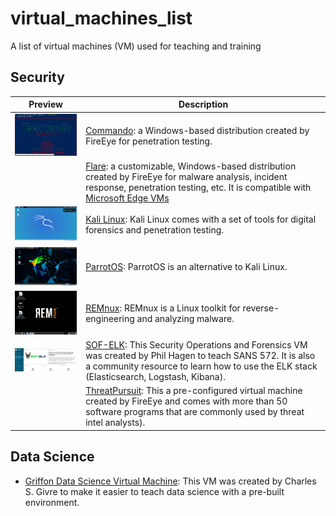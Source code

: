 # virtual_machines_list
A list of virtual machines (VM) used for teaching and training

## Security
| Preview     | Description     |
|------------|------------------|
| <img src="https://github.com/j-chat/virtual_machines_list/blob/master/commando.png" width="250"> | [Commando](https://github.com/fireeye/commando-vm): a Windows-based distribution created by FireEye for penetration testing. |
|  | [Flare](https://github.com/fireeye/flare-vm): a customizable, Windows-based distribution created by FireEye for malware analysis, incident response, penetration testing, etc. It is compatible with [Microsoft Edge VMs](https://developer.microsoft.com/en-us/microsoft-edge/tools/vms/) |
| <img src="https://github.com/j-chat/virtual_machines_list/blob/master/kali_vm.png" width="250"> | [Kali Linux](https://www.kali.org/downloads/): Kali Linux comes with a set of tools for digital forensics and penetration testing. |
| <img src="https://github.com/j-chat/virtual_machines_list/blob/master/parrot_os.png" width="250"> | [ParrotOS](https://www.osboxes.org/parrot-security-os/): ParrotOS is an alternative to Kali Linux.  |
| <img src="https://github.com/j-chat/virtual_machines_list/blob/master/remnux.png" width="250"> | [REMnux](https://remnux.org/): REMnux is a Linux toolkit for reverse-engineering and analyzing malware.  |
| <img src="https://github.com/j-chat/virtual_machines_list/blob/master/sof-elk.png" width="250"> | [SOF-ELK](https://github.com/philhagen/sof-elk): This Security Operations and Forensics VM was created by Phil Hagen to teach SANS 572. It is also a community resource to learn how to use the ELK stack (Elasticsearch, Logstash, Kibana).   | 
|  | [ThreatPursuit](https://github.com/fireeye/ThreatPursuit-VM): This a pre-configured virtual machine created by FireEye and comes with more than 50 software programs that are commonly used by threat intel analysts).   | 

## Data Science
* [Griffon Data Science Virtual Machine](https://github.com/gtkcyber/griffon-vm): This VM was created by Charles S. Givre to make it easier to teach data science with a pre-built environment. 
